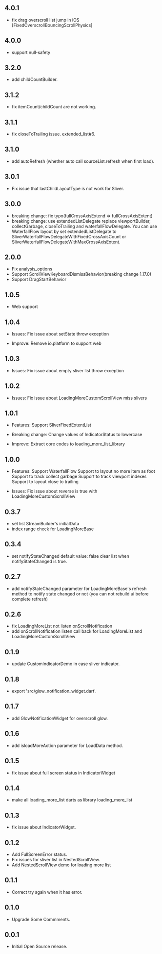 ## 4.0.1

* fix drag overscroll list jump in iOS [FixedOverscrollBouncingScrollPhysics]

## 4.0.0

* support null-safety

## 3.2.0

* add childCountBuilder.

## 3.1.2

* fix itemCount/childCount are not working.

## 3.1.1

* fix closeToTrailing issue. extended_list#6.

## 3.1.0

* add autoRefresh (whether auto call sourceList.refresh when first load).

## 3.0.1

* Fix issue that lastChildLayoutType is not work for Sliver.

## 3.0.0

* breaking change: fix typo(fullCrossAxisExtend => fullCrossAxisExtent)
* breaking change: use extendedListDelegate replace viewportBuilder, collectGarbage, closeToTrailing and waterfallFlowDelegate. You can use WaterfallFlow layout by set extendedListDelegate to SliverWaterfallFlowDelegateWithFixedCrossAxisCount or SliverWaterfallFlowDelegateWithMaxCrossAxisExtent.

## 2.0.0

* Fix analysis_options
* Support ScrollViewKeyboardDismissBehavior(breaking change 1.17.0)
* Support DragStartBehavior

## 1.0.5

* Web support

## 1.0.4

* Issues:
  Fix issue about setState throw exception

* Improve:
  Remove io.platform to support web

## 1.0.3

* Issues:
  Fix issue about empty sliver list throw exception

## 1.0.2

* Issues:
  Fix issue about LoadingMoreCustomScrollView miss slivers

## 1.0.1

* Features:
  Support SliverFixedExtentList

* Breaking change:
  Change values of IndicatorStatus to lowercase

* Improve:
  Extract core codes to loading_more_list_library

## 1.0.0

* Features:
  Support WaterfallFlow
  Support to layout no more item as foot
  Support to track collect garbage
  Support to track viewport indexes
  Support to layout close to trailing

* Issues:
  Fix issue about reverse is true with LoadingMoreCustomScrollView

## 0.3.7

* set list StreamBuilder's initialData
* index range check for LoadingMoreBase

## 0.3.4

* set notifyStateChanged default value: false
  clear list when notifyStateChanged is true.

## 0.2.7

* add notifyStateChanged parameter for LoadingMoreBase's refresh method to notify state changed or not
  (you can not rebuild ui before complete refresh)

## 0.2.6

* fix LoadingMoreList not listen onScrollNotification
* add onScrollNotification listen call back for LoadingMoreList and LoadingMoreCustomScrollView

## 0.1.9

* update CustomIndicatorDemo in case sliver indicator.

## 0.1.8

* export 'src/glow_notification_widget.dart'.

## 0.1.7

* add GlowNotificationWidget for overscroll glow.

## 0.1.6

* add isloadMoreAction parameter for LoadData method.

## 0.1.5

* fix issue about full screen status in IndicatorWidget

## 0.1.4

* make all loading_more_list darts as library loading_more_list

## 0.1.3

* fix issue about IndicatorWidget.

## 0.1.2

* Add FullScreenError status.
* Fix issues for sliver list in NestedScrollView.
* Add NestedScrollView demo for loading more list

## 0.1.1

* Correct try again when it has error.

## 0.1.0

* Upgrade Some Commments.

## 0.0.1

* Initial Open Source release.

